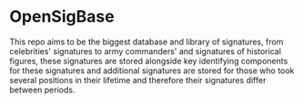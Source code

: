 # OpenSigBase
This repo aims to be the biggest database and library of signatures, from celebrities' signatures to army commanders' and signatures of historical figures, these signatures are stored alongside key identifying components for these signatures and additional signatures are stored for those who took several positions in their lifetime and therefore their signatures differ between periods.
